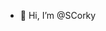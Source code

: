 - 👋 Hi, I’m @SCorky


<!---
SCorky/SCorky is a ✨ special ✨ repository because its `README.md` (this file) appears on your GitHub profile.
You can click the Preview link to take a look at your changes.
--->
